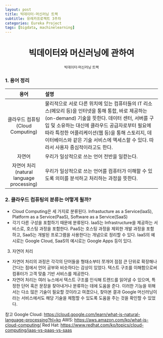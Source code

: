```yaml
---
layout: post
title: 빅데이터·머신러닝 트랙
subtitle: 유레카프로젝트 3주차
categories: Eureka Project
tags: [bigdata, machinelearning]
---
```


<div align=center>
    <h1>빅데이터와 머신러닝에 관하여</h1>
</div>

<div align=center>
    <sub>빅데이터·머신러닝 트랙</sub>
</div>

### 1. 용어 정리

|용어|설명|
|:---:|:----------------|
|클라우드 컴퓨팅<br>(Cloud Computing)|물리적으로 서로 다른 위치에 있는 컴퓨터들의 IT 리소스(메모리 등)을 인터넷을 통해 통합, 바로 제공하는(on-demand) 기술을 뜻한다. 데이터 센터, 서버를 구입 및 소유하는 대신에 클라우드 공급자로부터 필요에 따라 특정한 어플리케이션(웹 등)을 통해 스토리지, 데이터베이스와 같은 기술 서비스에 액세스할 수 있다. 따라서 사용자 중심적이라고도 한다.|
|자연어|우리가 일상적으로 쓰는 언어 전반을 일컫는다.|
|자연어 처리<br>(natural language processing)|우리가 일상적으로 쓰는 언어를 컴퓨터가 이해할 수 있도록 의미를 분석하고 처리하는 과정을 뜻한다.|



### 2. 클라우드 컴퓨팅의 분류는 어떻게 될까?
- Cloud Computing은 세 가지로 분류된다.
Infrastucture as a Service(IaaS), Platform as a Service(PaaS), Software as a Service(SaaS)
- 각기 다른 구성을 포함하기 때문에 분류된다. IaaS는 Infrastructure을
제공하는 서비스로, 호스팅 과정을 포함한다. PaaS는 호스팅 과정을 제외한
개발 과정을 포함하고, SaaS는 개발된 프로그램을 사용한다는 개념으로
정리할 수 있다. IaaS의 예시로는 Google Cloud, SaaS의 예시로는 Google
Apps 등이 있다.
3. 자연어 처리
- 자연어 처리의 과정은 각각의 단어들을 형태소부터 쪼개어 점점 큰 단위로
확장해나간다는 점에서 언어 공부와 비슷하다는 감상이 있었다. 텍스트
구조를 이해함으로써 컴퓨터가 고객 맞춤 기반 서비스를 제공한다.
- 자연어 처리는 여러 뉴스에서 텍스트 구조를 인식해 트렌드를 읽어낼 수
있으며, 특정한 단어 혹은 문장을 찾아내거나 분류하는 데에 도움을 준다.
이러한 기능을 위해서는 다소 많은 기술이 필요할 것이라고 여겼으나,
찾아본 결과 Google 머신러닝이라는 서비스에서도 해당 기술을 체험할 수
있도록 도움을 주는 것을 확인할 수 있었다.

참고
Google Cloud: https://cloud.google.com/learn/what-is-natural-language-processing?hl=ko
AWS: https://aws.amazon.com/ko/what-is-cloud-computing/
Red Hat: https://www.redhat.com/ko/topics/cloud-computing/iaas-vs-paas-vs-saas